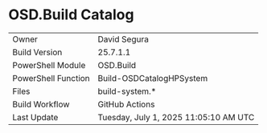 ﻿# OSD.Build Catalog

| | |
|-|-|
| Owner | David Segura |
| Build Version | 25.7.1.1 |
| PowerShell Module | OSD.Build |
| PowerShell Function | Build-OSDCatalogHPSystem |
| Files | build-system.* |
| Build Workflow | GitHub Actions |
| Last Update | Tuesday, July 1, 2025 11:05:10 AM UTC |
